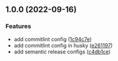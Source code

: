 ## 1.0.0 (2022-09-16)


### Features

* add commitlint config ([1c94c7e](https://github.com/seedz-ag/sdz-agent-database/commit/1c94c7e1c36757cee880d631575e9b80714409c2))
* add commitlint config in husky ([e261197](https://github.com/seedz-ag/sdz-agent-database/commit/e261197d860ecdceb9c2bbda48385e7fe8cd6fab))
* add semantic release configs ([c4db1ce](https://github.com/seedz-ag/sdz-agent-database/commit/c4db1ce1efda84341d32d4457cfa55d590b25cc1))
